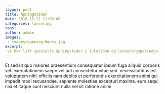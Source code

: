 ```yaml
---
layout: post
title: Åpningstider
date: 2016-12-21 11:00:00
categories: lansering
tags:
author: admin
images:
 - images/opening-hours.jpg
excerpt:
 Vi har litt spesielle åpningstider i juletiden og lanseringsperioden.
---
```


Et sed ut quo maiores praesentium consequatur ipsum fuga aliquid corporis vel. exercitationem saepe vel aut consectetur vitae sed. necessitatibus est voluptatem nihil officiis nam debitis et perferendis exercitationem animi qui impedit modi recusandae. sapiente molestiae excepturi maxime. eum sequi nisi et itaque sunt nesciunt nulla vel sit ratione animi
